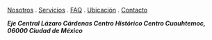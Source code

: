 
[Nosotros](./nosotros.md) . [Servicios](./servicios.md) . [FAQ](FAQ.md) . [Ubicación](ubicacion.md) . [Contacto](./contacto.md)


**_Eje Central Lázaro Cárdenas Centro Histórico Centro Cuauhtemoc, 06000 Ciudad de México_**

